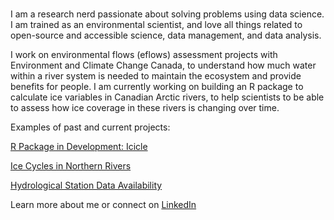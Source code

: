 ### 

I am a research nerd passionate about solving problems using data science. I am trained as an environmental scientist, and love all things related to open-source and accessible science, data management, and data analysis. 

I work on environmental flows (eflows) assessment projects with Environment and Climate Change Canada, to understand how much water within a river system is needed to maintain the ecosystem and provide benefits for people. I am currently working on building an R package to calculate ice variables in Canadian Arctic rivers, to help scientists to be able to assess how ice coverage in these rivers is changing over time. 

Examples of past and current projects:

[R Package in Development: Icicle](https://rpubs.com/Jacqui-123/1056683)

[Ice Cycles in Northern Rivers](https://rpubs.com/Jacqui-123/1093734)

[Hydrological Station Data Availability](https://rpubs.com/Jacqui-123/1045877)

Learn more about me or connect on [LinkedIn](https://www.linkedin.com/in/jacqui-levy-353208a2/)

<!--
**Jacqui-123/Jacqui-123** is a ✨ _special_ ✨ repository because its `README.md` (this file) appears on your GitHub profile.

Here are some ideas to get you started:

- 🔭 I’m currently working on ...
- 🌱 I’m currently learning ...
- 👯 I’m looking to collaborate on ...
- 🤔 I’m looking for help with ...
- 💬 Ask me about ...
- 📫 How to reach me: ...
- 😄 Pronouns: ...
- ⚡ Fun fact: ...
-->
